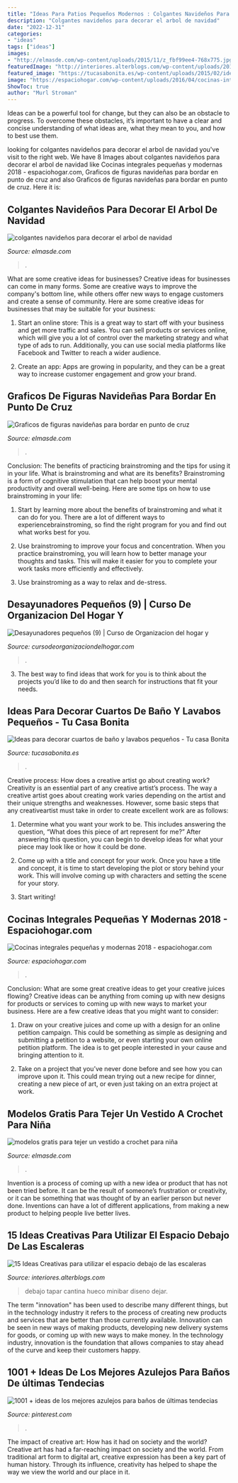 ```yaml
---
title: "Ideas Para Patios Pequeños Modernos : Colgantes Navideños Para Decorar El Arbol De Navidad"
description: "Colgantes navideños para decorar el arbol de navidad"
date: "2022-12-31"
categories:
- "ideas"
tags: ["ideas"]
images:
- "http://elmasde.com/wp-content/uploads/2015/11/z_fbf99ee4-768x775.jpg"
featuredImage: "http://interiores.alterblogs.com/wp-content/uploads/2010/11/lepcsoalatt14.jpg"
featured_image: "https://tucasabonita.es/wp-content/uploads/2015/02/ideas-decorar-baño-lavabo-pequeño-1.jpg"
image: "https://espaciohogar.com/wp-content/uploads/2016/04/cocinas-integrales-pequenas-68.jpg"
ShowToc: true
author: "Murl Stroman"
---
```



Ideas can be a powerful tool for change, but they can also be an obstacle to progress. To overcome these obstacles, it’s important to have a clear and concise understanding of what ideas are, what they mean to you, and how to best use them.

	

		
looking for colgantes navideños para decorar el arbol de navidad you've visit to the right web. We have 8 Images about colgantes navideños para decorar el arbol de navidad like Cocinas integrales pequeñas y modernas 2018 - espaciohogar.com, Graficos de figuras navideñas para bordar en punto de cruz and also Graficos de figuras navideñas para bordar en punto de cruz. Here it is:
		
    
## Colgantes Navideños Para Decorar El Arbol De Navidad

<img loading=lazy src="http://elmasde.com/wp-content/uploads/2015/11/colgantes-navideños-5.jpg" onerror="this.onerror=null;this.src='https://tse3.mm.bing.net/th?id=OIP.dwK5RK1iPeYhuuB4AVvkUAHaE8&amp;pid=15.1';" alt="colgantes navideños para decorar el arbol de navidad">

_Source: elmasde.com_

>. 

	

What are some creative ideas for businesses?
Creative ideas for businesses can come in many forms. Some are creative ways to improve the company's bottom line, while others offer new ways to engage customers and create a sense of community. Here are some creative ideas for businesses that may be suitable for your business:
1. Start an online store: This is a great way to start off with your business and get more traffic and sales. You can sell products or services online, which will give you a lot of control over the marketing strategy and what type of ads to run. Additionally, you can use social media platforms like Facebook and Twitter to reach a wider audience.

2. Create an app: Apps are growing in popularity, and they can be a great way to increase customer engagement and grow your brand.

    
## Graficos De Figuras Navideñas Para Bordar En Punto De Cruz

<img loading=lazy src="https://elmasde.com/wp-content/uploads/2015/12/Graficos-de-figuras-navideñas-para-bordar-en-punto-de-cruz03-1.jpg" onerror="this.onerror=null;this.src='https://tse3.mm.bing.net/th?id=OIP.N396hG5Utcz8UFOA3k790QHaIh&amp;pid=15.1';" alt="Graficos de figuras navideñas para bordar en punto de cruz">

_Source: elmasde.com_

>. 

	

Conclusion: The benefits of practicing brainstroming and the tips for using it in your life.
What is brainstroming and what are its benefits? Brainstroming is a form of cognitive stimulation that can help boost your mental productivity and overall well-being. Here are some tips on how to use brainstroming in your life: 
1. Start by learning more about the benefits of brainstroming and what it can do for you. There are a lot of different ways to experiencebrainstroming, so find the right program for you and find out what works best for you. 

2. Use brainstroming to improve your focus and concentration. When you practice brainstroming, you will learn how to better manage your thoughts and tasks. This will make it easier for you to complete your work tasks more efficiently and effectively. 

3. Use brainstroming as a way to relax and de-stress.

    
## Desayunadores Pequeños (9) | Curso De Organizacion Del Hogar Y

<img loading=lazy src="https://cursodeorganizaciondelhogar.com/wp-content/uploads/2016/06/Desayunadores-pequeños-9.jpg" onerror="this.onerror=null;this.src='https://tse2.mm.bing.net/th?id=OIP.vaC2121iLHzuo4XVhzSaywHaJ4&amp;pid=15.1';" alt="Desayunadores pequeños (9) | Curso de Organizacion del hogar y">

_Source: cursodeorganizaciondelhogar.com_

>. 

	

3. The best way to find ideas that work for you is to think about the projects you’d like to do and then search for instructions that fit your needs.

    
## Ideas Para Decorar Cuartos De Baño Y Lavabos Pequeños - Tu Casa Bonita

<img loading=lazy src="https://tucasabonita.es/wp-content/uploads/2015/02/ideas-decorar-baño-lavabo-pequeño-1.jpg" onerror="this.onerror=null;this.src='https://tse1.mm.bing.net/th?id=OIP.9H3Bq_ZCAmmJ_whik7YqZAHaKR&amp;pid=15.1';" alt="Ideas para decorar cuartos de baño y lavabos pequeños - Tu casa Bonita">

_Source: tucasabonita.es_

>. 

	

Creative process: How does a creative artist go about creating work?
Creativity is an essential part of any creative artist’s process. The way a creative artist goes about creating work varies depending on the artist and their unique strengths and weaknesses. However, some basic steps that any creativeartist must take in order to create excellent work are as follows:
1. Determine what you want your work to be. This includes answering the question, “What does this piece of art represent for me?” After answering this question, you can begin to develop ideas for what your piece may look like or how it could be done.

2. Come up with a title and concept for your work. Once you have a title and concept, it is time to start developing the plot or story behind your work. This will involve coming up with characters and setting the scene for your story.

3. Start writing!

    
## Cocinas Integrales Pequeñas Y Modernas 2018 - Espaciohogar.com

<img loading=lazy src="https://espaciohogar.com/wp-content/uploads/2016/04/cocinas-integrales-pequenas-68.jpg" onerror="this.onerror=null;this.src='https://tse3.mm.bing.net/th?id=OIP.Z-qKT0KrwU4PeUIu52ewSQHaJb&amp;pid=15.1';" alt="Cocinas integrales pequeñas y modernas 2018 - espaciohogar.com">

_Source: espaciohogar.com_

>. 

	

Conclusion: What are some great creative ideas to get your creative juices flowing?
Creative ideas can be anything from coming up with new designs for products or services to coming up with new ways to market your business. Here are a few creative ideas that you might want to consider: 
1. Draw on your creative juices and come up with a design for an online petition campaign. This could be something as simple as designing and submitting a petition to a website, or even starting your own online petition platform. The idea is to get people interested in your cause and bringing attention to it. 

2. Take on a project that you’ve never done before and see how you can improve upon it. This could mean trying out a new recipe for dinner, creating a new piece of art, or even just taking on an extra project at work.

    
## Modelos Gratis Para Tejer Un Vestido A Crochet Para Niña

<img loading=lazy src="http://elmasde.com/wp-content/uploads/2015/11/z_fbf99ee4-768x775.jpg" onerror="this.onerror=null;this.src='https://tse3.mm.bing.net/th?id=OIP.AnmgJKcMXTdS_RzjyZo1RgHaHe&amp;pid=15.1';" alt="modelos gratis para tejer un vestido a crochet para niña">

_Source: elmasde.com_

>. 

	

Invention is a process of coming up with a new idea or product that has not been tried before. It can be the result of someone’s frustration or creativity, or it can be something that was thought of by an earlier person but never done. Inventions can have a lot of different applications, from making a new product to helping people live better lives.

    
## 15 Ideas Creativas Para Utilizar El Espacio Debajo De Las Escaleras

<img loading=lazy src="http://interiores.alterblogs.com/wp-content/uploads/2010/11/lepcsoalatt14.jpg" onerror="this.onerror=null;this.src='https://tse1.mm.bing.net/th?id=OIP.qSaf2mtmEzrslZcP5AH6FwHaHK&amp;pid=15.1';" alt="15 Ideas Creativas para utilizar el espacio debajo de las escaleras">

_Source: interiores.alterblogs.com_

>debajo tapar cantina hueco minibar diseno dejar. 

	

The term "innovation" has been used to describe many different things, but in the technology industry it refers to the process of creating new products and services that are better than those currently available. Innovation can be seen in new ways of making products, developing new delivery systems for goods, or coming up with new ways to make money. In the technology industry, innovation is the foundation that allows companies to stay ahead of the curve and keep their customers happy.

    
## 1001 + Ideas De Los Mejores Azulejos Para Baños De últimas Tendecias

<img loading=lazy src="https://i.pinimg.com/736x/fd/94/a7/fd94a7690039edb62b3eee9e99ced5c7.jpg" onerror="this.onerror=null;this.src='https://tse2.mm.bing.net/th?id=OIP.YEvKv_HDWjA5ZgJNvcFW1QHaJ3&amp;pid=15.1';" alt="1001 + ideas de los mejores azulejos para baños de últimas tendecias">

_Source: pinterest.com_

>. 

	

The impact of creative art: How has it had on society and the world?
Creative art has had a far-reaching impact on society and the world. From traditional art form to digital art, creative expression has been a key part of human history. Through its influence, creativity has helped to shape the way we view the world and our place in it.

